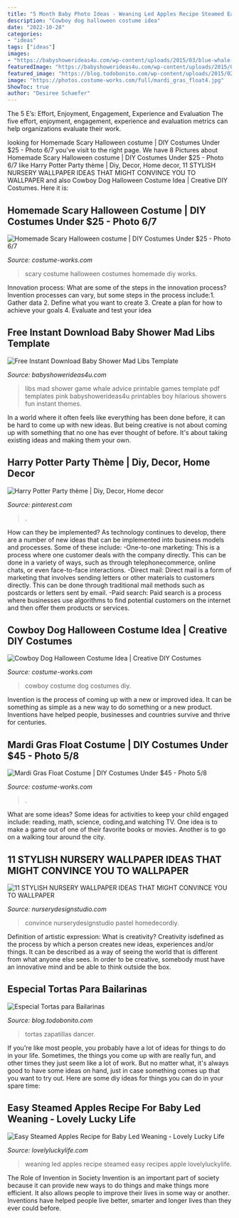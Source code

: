 ```yaml
---
title: "5 Month Baby Photo Ideas - Weaning Led Apples Recipe Steamed Easy Recipes Apple Lovelyluckylife"
description: "Cowboy dog halloween costume idea"
date: "2022-10-28"
categories:
- "ideas"
tags: ["ideas"]
images:
- "https://babyshowerideas4u.com/wp-content/uploads/2015/03/blue-whale-free-baby-shower-mad-libs-game-baby-advice-game.jpg"
featuredImage: "https://babyshowerideas4u.com/wp-content/uploads/2015/03/blue-whale-free-baby-shower-mad-libs-game-baby-advice-game.jpg"
featured_image: "https://blog.todobonito.com/wp-content/uploads/2015/02/Corona-y-zapatillas-de-baile-587x783.jpg"
image: "https://photos.costume-works.com/full/mardi_gras_float4.jpg"
ShowToc: true
author: "Desiree Schaefer"
---
```



The 5 E’s: Effort, Enjoyment, Engagement, Experience and Evaluation
The five effort, enjoyment, engagement, experience and evaluation metrics can help organizations evaluate their work.

	

		
looking for Homemade Scary Halloween costume | DIY Costumes Under $25 - Photo 6/7 you've visit to the right page. We have 8 Pictures about Homemade Scary Halloween costume | DIY Costumes Under $25 - Photo 6/7 like Harry Potter Party thème | Diy, Decor, Home decor, 11 STYLISH NURSERY WALLPAPER IDEAS THAT MIGHT CONVINCE YOU TO WALLPAPER and also Cowboy Dog Halloween Costume Idea | Creative DIY Costumes. Here it is:
		
    
## Homemade Scary Halloween Costume | DIY Costumes Under $25 - Photo 6/7

<img loading=lazy src="https://photos.costume-works.com/full/scary5.jpg" onerror="this.onerror=null;this.src='https://tse3.mm.bing.net/th?id=OIP.13s569Qw9MrHlPMMoGz1IwHaJ3&amp;pid=15.1';" alt="Homemade Scary Halloween costume | DIY Costumes Under $25 - Photo 6/7">

_Source: costume-works.com_

>scary costume halloween costumes homemade diy works. 

	

Innovation process: What are some of the steps in the innovation process?
Invention processes can vary, but some steps in the process include:1. Gather data 2. Define what you want to create 3. Create a plan for how to achieve your goals 4. Evaluate and test your idea 
    
## Free Instant Download Baby Shower Mad Libs Template

<img loading=lazy src="https://babyshowerideas4u.com/wp-content/uploads/2015/03/blue-whale-free-baby-shower-mad-libs-game-baby-advice-game.jpg" onerror="this.onerror=null;this.src='https://tse2.mm.bing.net/th?id=OIP.4jUlQdRXX6RGMznNTaMkygHaKX&amp;pid=15.1';" alt="Free Instant Download Baby Shower Mad Libs Template">

_Source: babyshowerideas4u.com_

>libs mad shower game whale advice printable games template pdf templates pink babyshowerideas4u printables boy hilarious showers fun instant themes. 

	

In a world where it often feels like everything has been done before, it can be hard to come up with new ideas. But being creative is not about coming up with something that no one has ever thought of before. It's about taking existing ideas and making them your own.

    
## Harry Potter Party Thème | Diy, Decor, Home Decor

<img loading=lazy src="https://i.pinimg.com/736x/31/27/32/312732442b860f70638d944b7d31d260--harry-potter-parties.jpg" onerror="this.onerror=null;this.src='https://tse3.mm.bing.net/th?id=OIP.MEVvyKl2Ok31roBHqzLYYwHaLE&amp;pid=15.1';" alt="Harry Potter Party thème | Diy, Decor, Home decor">

_Source: pinterest.com_

>. 

	

How can they be implemented?
As technology continues to develop, there are a number of new ideas that can be implemented into business models and processes. Some of these include: 
-One-to-one marketing: This is a process where one customer deals with the company directly. This can be done in a variety of ways, such as through telephonecommerce, online chats, or even face-to-face interactions. 
-Direct mail: Direct mail is a form of marketing that involves sending letters or other materials to customers directly. This can be done through traditional mail methods such as postcards or letters sent by email. 
-Paid search: Paid search is a process where businesses use algorithms to find potential customers on the internet and then offer them products or services.

    
## Cowboy Dog Halloween Costume Idea | Creative DIY Costumes

<img loading=lazy src="https://photos.costume-works.com/full/cowboy_dg.jpg" onerror="this.onerror=null;this.src='https://tse2.mm.bing.net/th?id=OIP.e2lC31XRwoi187vwmEpOJAHaL5&amp;pid=15.1';" alt="Cowboy Dog Halloween Costume Idea | Creative DIY Costumes">

_Source: costume-works.com_

>cowboy costume dog costumes diy. 

	

Invention is the process of coming up with a new or improved idea. It can be something as simple as a new way to do something or a new product. Inventions have helped people, businesses and countries survive and thrive for centuries.

    
## Mardi Gras Float Costume | DIY Costumes Under $45 - Photo 5/8

<img loading=lazy src="https://photos.costume-works.com/full/mardi_gras_float4.jpg" onerror="this.onerror=null;this.src='https://tse2.mm.bing.net/th?id=OIP.KeoRkEHBmKUxZll0g9HyxgHaMZ&amp;pid=15.1';" alt="Mardi Gras Float Costume | DIY Costumes Under $45 - Photo 5/8">

_Source: costume-works.com_

>. 

	

What are some ideas?
Some ideas for activities to keep your child engaged include: reading, math, science, coding,and watching TV. One idea is to make a game out of one of their favorite books or movies. Another is to go on a walking tour around the city.

    
## 11 STYLISH NURSERY WALLPAPER IDEAS THAT MIGHT CONVINCE YOU TO WALLPAPER

<img loading=lazy src="https://www.nurserydesignstudio.com/wp-content/uploads/2019/07/wallpaper8-500x749.jpg" onerror="this.onerror=null;this.src='https://tse2.mm.bing.net/th?id=OIP.xt2mR32QtvJWdR9GpbMxRQHaLG&amp;pid=15.1';" alt="11 STYLISH NURSERY WALLPAPER IDEAS THAT MIGHT CONVINCE YOU TO WALLPAPER">

_Source: nurserydesignstudio.com_

>convince nurserydesignstudio pastel homedecordiy. 

	

Definition of artistic expression: What is creativity?
Creativity isdefined as the process by which a person creates new ideas, experiences and/or things. It can be described as a way of seeing the world that is different from what anyone else sees. In order to be creative, somebody must have an innovative mind and be able to think outside the box.

    
## Especial Tortas Para Bailarinas

<img loading=lazy src="https://blog.todobonito.com/wp-content/uploads/2015/02/Corona-y-zapatillas-de-baile-587x783.jpg" onerror="this.onerror=null;this.src='https://tse2.mm.bing.net/th?id=OIP.64qWSWox2AHt6xywcJpP-wHaJ4&amp;pid=15.1';" alt="Especial Tortas para Bailarinas">

_Source: blog.todobonito.com_

>tortas zapatillas dancer. 

	

If you're like most people, you probably have a lot of ideas for things to do in your life. Sometimes, the things you come up with are really fun, and other times they just seem like a lot of work. But no matter what, it's always good to have some ideas on hand, just in case something comes up that you want to try out. Here are some diy ideas for things you can do in your spare time: 

    
## Easy Steamed Apples Recipe For Baby Led Weaning - Lovely Lucky Life

<img loading=lazy src="https://www.lovelyluckylife.com/wp-content/uploads/2017/10/DSC_0530.jpg" onerror="this.onerror=null;this.src='https://tse4.mm.bing.net/th?id=OIP.mV17Zlqo1OqybQWCMKuv2gHaLH&amp;pid=15.1';" alt="Easy Steamed Apples Recipe for Baby Led Weaning - Lovely Lucky Life">

_Source: lovelyluckylife.com_

>weaning led apples recipe steamed easy recipes apple lovelyluckylife. 

	

The Role of Invention in Society
Invention is an important part of society because it can provide new ways to do things and make things more efficient. It also allows people to improve their lives in some way or another. Inventions have helped people live better, smarter and longer lives than they ever could before.

